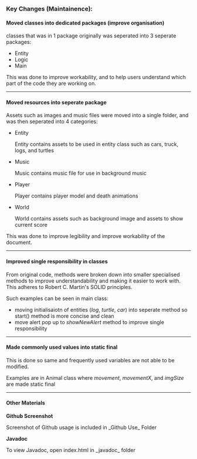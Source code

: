 <h3> Key Changes (Maintainence):</h3>

<h4> Moved classes into dedicated packages (improve organisation)</h4>

classes that was in 1 package originally was seperated into 3 seperate packages:
* Entity
* Logic
* Main

This was done to improve workability, and to help users understand which part of the code they are working on.
<hr>
<h4> Moved resources into seperate package</h4>

Assets such as images and music files were moved into a single folder, and was then seperated into 4 categories:

* Entity
	<p>Entity contains assets to be used in entity class such as cars, truck, logs, and turtles
* Music
	<p>Music contains music file for use in background music
* Player
	<p>Player contains player model and death animations
* World
	<p>World contains assets such as background image and assets to show current score

This was done to improve legibility and improve workability of the document.
<hr>
<h4> Improved single responsibility in classes</h4>

From original code, methods were broken down into smaller specialised methods to improve understandability and making it easier to work with.
This adheres to Robert C. Martin's SOLID principles.

Such examples can be seen in main class:
* moving initialisaiotn of entities (_log_, _turtle_, _car_) into seperate method so start() method is more concise and clean
* move alert pop up to _showNewAlert_ method to improve single responsibility
<hr>
<h4> Made commonly used values into static final</h4>

This is done so same and frequently used variables are not able to be modified.

Examples are in Animal class where _movement_, _movementX_, and _imgSize_ are made static final
<p>
<hr>
<h4>Other Materials</h4>
<b>Github Screenshot</b>
<p>Screenshot of Github usage is included in _Github Use_ Folder
<p>
<b>Javadoc</b>
<p>To view Javadoc, open index.html in _javadoc_ folder
<p>
